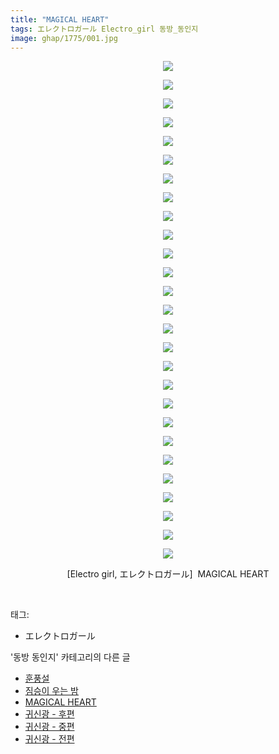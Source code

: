 ```yaml
---
title: "MAGICAL HEART"
tags: エレクトロガール Electro_girl 동방_동인지
image: ghap/1775/001.jpg
---
```

<div class="article">
<p style="text-align: center; clear: none; float: none;"><img src="{{ site.nasurl }}/ghap/1775/001.jpg"/></p>
<p style="text-align: center; clear: none; float: none;"><img src="{{ site.nasurl }}/ghap/1775/002.jpg"/></p>
<p style="text-align: center; clear: none; float: none;"><img src="{{ site.nasurl }}/ghap/1775/003.jpg"/></p>
<p style="text-align: center; clear: none; float: none;"><img src="{{ site.nasurl }}/ghap/1775/004.jpg"/></p>
<p style="text-align: center; clear: none; float: none;"><img src="{{ site.nasurl }}/ghap/1775/005.jpg"/></p>
<p style="text-align: center; clear: none; float: none;"><img src="{{ site.nasurl }}/ghap/1775/006.jpg"/></p>
<p style="text-align: center; clear: none; float: none;"><img src="{{ site.nasurl }}/ghap/1775/007.jpg"/></p>
<p style="text-align: center; clear: none; float: none;"><img src="{{ site.nasurl }}/ghap/1775/008.jpg"/></p>
<p style="text-align: center; clear: none; float: none;"><img src="{{ site.nasurl }}/ghap/1775/009.jpg"/></p>
<p style="text-align: center; clear: none; float: none;"><img src="{{ site.nasurl }}/ghap/1775/010.jpg"/></p>
<p style="text-align: center; clear: none; float: none;"><img src="{{ site.nasurl }}/ghap/1775/011.jpg"/></p>
<p style="text-align: center; clear: none; float: none;"><img src="{{ site.nasurl }}/ghap/1775/012.jpg"/></p>
<p style="text-align: center; clear: none; float: none;"><img src="{{ site.nasurl }}/ghap/1775/013.jpg"/></p>
<p style="text-align: center; clear: none; float: none;"><img src="{{ site.nasurl }}/ghap/1775/014.jpg"/></p>
<p style="text-align: center; clear: none; float: none;"><img src="{{ site.nasurl }}/ghap/1775/015.jpg"/></p>
<p style="text-align: center; clear: none; float: none;"><img src="{{ site.nasurl }}/ghap/1775/016.jpg"/></p>
<p style="text-align: center; clear: none; float: none;"><img src="{{ site.nasurl }}/ghap/1775/017.jpg"/></p>
<p style="text-align: center; clear: none; float: none;"><img src="{{ site.nasurl }}/ghap/1775/018.jpg"/></p>
<p style="text-align: center; clear: none; float: none;"><img src="{{ site.nasurl }}/ghap/1775/019.jpg"/></p>
<p style="text-align: center; clear: none; float: none;"><img src="{{ site.nasurl }}/ghap/1775/020.jpg"/></p>
<p style="text-align: center; clear: none; float: none;"><img src="{{ site.nasurl }}/ghap/1775/021.jpg"/></p>
<p style="text-align: center; clear: none; float: none;"><img src="{{ site.nasurl }}/ghap/1775/022.jpg"/></p>
<p style="text-align: center; clear: none; float: none;"><img src="{{ site.nasurl }}/ghap/1775/023.jpg"/></p>
<p style="text-align: center; clear: none; float: none;"><img src="{{ site.nasurl }}/ghap/1775/024.jpg"/></p>
<p style="text-align: center; clear: none; float: none;"><img src="{{ site.nasurl }}/ghap/1775/025.jpg"/></p>
<p style="text-align: center; clear: none; float: none;"><img src="{{ site.nasurl }}/ghap/1775/026.jpg"/></p>
<p style="text-align: center; clear: none; float: none;"><img src="{{ site.nasurl }}/ghap/1775/027.jpg"/></p>
<p style="text-align: center; clear: none; float: none;">[Electro girl, エレクトロガール]  MAGICAL HEART</p>
<p><br/></p>
</div><div class="tagTrail">
<p>태그: </p>
<ul>
<li>エレクトロガール</li>
</ul>
</div><div class="another">
<p>'동방 동인지' 카테고리의 다른 글</p>
<ul>
<li><a href="/2016-08-22-ghap_1778">훈풍설</a></li>
<li><a href="/2016-08-22-ghap_1776">짐승이 우는 밤</a></li>
<li><a href="/2016-08-22-ghap_1775">MAGICAL HEART</a></li>
<li><a href="/2016-08-22-ghap_1774">귀신광 - 후편</a></li>
<li><a href="/2016-08-22-ghap_1773">귀신광 - 중편</a></li>
<li><a href="/2016-08-22-ghap_1772">귀신광 - 전편</a></li>
</ul>
</div><div class="cb_module cb_fluid">
<div class="cb_wrt cb_profile">
</div><!-- commentList close -->
</div>
